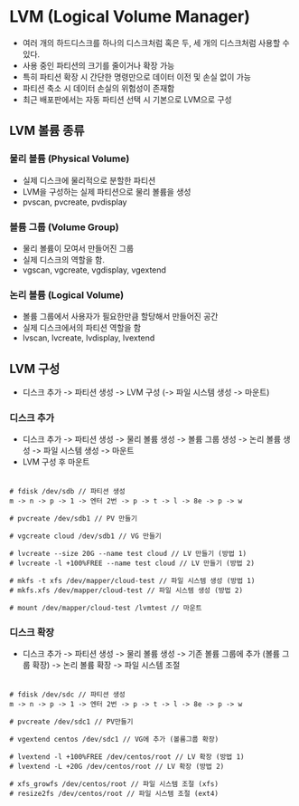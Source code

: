 # LVM (Logical Volume Manager)

- 여러 개의 하드디스크를 하나의 디스크처럼 혹은 두, 세 개의 디스크처럼 사용할 수 있다.
- 사용 중인 파티션의 크기를 줄이거나 확장 가능
- 특히 파티션 확장 시 간단한 명령만으로 데이터 이전 및 손실 없이 가능
- 파티션 축소 시 데이터 손실의 위험성이 존재함
- 최근 배포판에서는 자동 파티션 선택 시 기본으로 LVM으로 구성

## LVM 볼륨 종류

### 물리 볼륨 (Physical Volume)

- 실제 디스크에 물리적으로 분할한 파티션
- LVM을 구성하는 실제 파티션으로 물리 볼륨을 생성
- pvscan, pvcreate, pvdisplay

### 볼륨 그룹 (Volume Group)

- 물리 볼륨이 모여서 만들어진 그룹
- 실제 디스크의 역할을 함.
- vgscan, vgcreate, vgdisplay, vgextend

### 논리 볼륨 (Logical Volume)

- 볼륨 그룹에서 사용자가 필요한만큼 할당해서 만들어진 공간
- 실제 디스크에서의 파티션 역할을 함
- lvscan, lvcreate, lvdisplay, lvextend

## LVM 구성

- 디스크 추가 -> 파티션 생성 -> LVM 구성 (-> 파일 시스템 생성 -> 마운트)

### 디스크 추가

- 디스크 추가 -> 파티션 생성 -> 물리 볼륨 생성 -> 볼륨 그룹 생성 -> 논리 볼륨 생성 -> 파일 시스템 생성 -> 마운트
- LVM 구성 후 마운트

######

    # fdisk /dev/sdb // 파티션 생성
    m -> n -> p -> 1 -> 엔터 2번 -> p -> t -> l -> 8e -> p -> w 

    # pvcreate /dev/sdb1 // PV 만들기

    # vgcreate cloud /dev/sdb1 // VG 만들기

    # lvcreate --size 20G --name test cloud // LV 만들기 (방법 1)
    # lvcreate -l +100%FREE --name test cloud // LV 만들기 (방법 2)

    # mkfs -t xfs /dev/mapper/cloud-test // 파일 시스템 생성 (방법 1)
    # mkfs.xfs /dev/mapper/cloud-test // 파일 시스템 생성 (방법 2)

    # mount /dev/mapper/cloud-test /lvmtest // 마운트

### 디스크 확장

- 디스크 추가 -> 파티션 생성 -> 물리 볼륨 생성 -> 기존 볼륨 그룹에 추가 (볼륨 그룹 확장) -> 논리 볼륨 확장 -> 파일 시스템 조절

######

    # fdisk /dev/sdc // 파티션 생성
    m -> n -> p -> 1 -> 엔터 2번 -> p -> t -> l -> 8e -> p -> w 

    # pvcreate /dev/sdc1 // PV만들기

    # vgextend centos /dev/sdc1 // VG에 추가 (볼륨그룹 확장)

    # lvextend -l +100%FREE /dev/centos/root // LV 확장 (방법 1)
    # lvextend -L +20G /dev/centos/root // LV 확장 (방법 2)

    # xfs_growfs /dev/centos/root // 파일 시스템 조절 (xfs) 
    # resize2fs /dev/centos/root // 파일 시스템 조절 (ext4)
